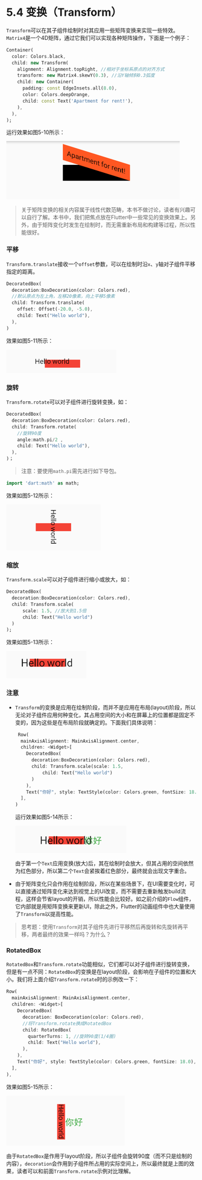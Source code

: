 # 5.4 变换（Transform）

`Transform`可以在其子组件绘制时对其应用一些矩阵变换来实现一些特效。`Matrix4`是一个4D矩阵，通过它我们可以实现各种矩阵操作，下面是一个例子：

```dart
Container(
  color: Colors.black,
  child: new Transform(
    alignment: Alignment.topRight, //相对于坐标系原点的对齐方式
    transform: new Matrix4.skewY(0.3), //沿Y轴倾斜0.3弧度
    child: new Container(
      padding: const EdgeInsets.all(8.0),
      color: Colors.deepOrange,
      child: const Text('Apartment for rent!'),
    ),
  ),
);
```

运行效果如图5-10所示：

![图5-10](../imgs/5-10.png)

> 关于矩阵变换的相关内容属于线性代数范畴，本书不做讨论，读者有兴趣可以自行了解。本书中，我们把焦点放在Flutter中一些常见的变换效果上。另外，由于矩阵变化时发生在绘制时，而无需重新布局和构建等过程，所以性能很好。
>

### 平移

`Transform.translate`接收一个`offset`参数，可以在绘制时沿`x`、`y`轴对子组件平移指定的距离。

```dart
DecoratedBox(
  decoration:BoxDecoration(color: Colors.red),
  //默认原点为左上角，左移20像素，向上平移5像素  
  child: Transform.translate(
    offset: Offset(-20.0, -5.0),
    child: Text("Hello world"),
  ),
)
```

效果如图5-11所示：

![图5-11](../imgs/5-11.png)

### 旋转

`Transform.rotate`可以对子组件进行旋转变换，如：

```dart
DecoratedBox(
  decoration:BoxDecoration(color: Colors.red),
  child: Transform.rotate(
    //旋转90度
    angle:math.pi/2 ,
    child: Text("Hello world"),
  ),
)；
```
> 注意：要使用`math.pi`需先进行如下导包。  
```dart  
import 'dart:math' as math;  
```

效果如图5-12所示：

![图5-12](../imgs/5-12.png)

### 缩放

`Transform.scale`可以对子组件进行缩小或放大，如：

```dart
DecoratedBox(
  decoration:BoxDecoration(color: Colors.red),
  child: Transform.scale(
      scale: 1.5, //放大到1.5倍
      child: Text("Hello world")
  )
);
```

效果如图5-13所示：

![图5-13](../imgs/5-13.png)

### 注意

- `Transform`的变换是应用在绘制阶段，而并不是应用在布局(layout)阶段，所以无论对子组件应用何种变化，其占用空间的大小和在屏幕上的位置都是固定不变的，因为这些是在布局阶段就确定的。下面我们具体说明：

  ```dart
   Row(
    mainAxisAlignment: MainAxisAlignment.center,
    children: <Widget>[
      DecoratedBox(
        decoration:BoxDecoration(color: Colors.red),
        child: Transform.scale(scale: 1.5,
            child: Text("Hello world")
        )
      ),
      Text("你好", style: TextStyle(color: Colors.green, fontSize: 18.0),)
    ],
  )
  ```

  运行效果如图5-14所示：

  ![图5-14](../imgs/5-14.png)

  由于第一个`Text`应用变换(放大)后，其在绘制时会放大，但其占用的空间依然为红色部分，所以第二个`Text`会紧挨着红色部分，最终就会出现文字重合。

- 由于矩阵变化只会作用在绘制阶段，所以在某些场景下，在UI需要变化时，可以直接通过矩阵变化来达到视觉上的UI改变，而不需要去重新触发build流程，这样会节省layout的开销，所以性能会比较好。如之前介绍的`Flow`组件，它内部就是用矩阵变换来更新UI，除此之外，Flutter的动画组件中也大量使用了`Transform`以提高性能。

> 思考题：使用`Transform`对其子组件先进行平移然后再旋转和先旋转再平移，两者最终的效果一样吗？为什么？

### RotatedBox

`RotatedBox`和`Transform.rotate`功能相似，它们都可以对子组件进行旋转变换，但是有一点不同：`RotatedBox`的变换是在layout阶段，会影响在子组件的位置和大小。我们将上面介绍`Transform.rotate`时的示例改一下：

```dart
Row(
  mainAxisAlignment: MainAxisAlignment.center,
  children: <Widget>[
    DecoratedBox(
      decoration: BoxDecoration(color: Colors.red),
      //将Transform.rotate换成RotatedBox  
      child: RotatedBox(
        quarterTurns: 1, //旋转90度(1/4圈)
        child: Text("Hello world"),
      ),
    ),
    Text("你好", style: TextStyle(color: Colors.green, fontSize: 18.0),)
  ],
),
```

效果如图5-15所示：

![图5-15](../imgs/5-15.png)



由于`RotatedBox`是作用于layout阶段，所以子组件会旋转90度（而不只是绘制的内容），`decoration`会作用到子组件所占用的实际空间上，所以最终就是上图的效果，读者可以和前面`Transform.rotate`示例对比理解。


